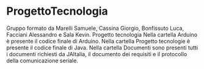 # ProgettoTecnologia
Gruppo formato da Marelli Samuele, Cassina Giorgio, Bonfissuto Luca, Facciani Alessandro e Sala Kevin. 
Progetto tecnologia
Nella cartella Arduino è presente il codice finale di Arduino.
Nella cartella Progetto tecnologie è presente il codice finale di Java.
Nella cartella Documenti sono presenti tutti i documenti richiesti da JAItalia, il documento dei requisiti e il protocollo della comunicazione seriale.


